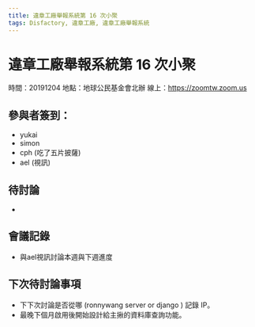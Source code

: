 ```yaml
---
title: 違章工廠舉報系統第 16 次小聚
tags: Disfactory, 違章工廠, 違章工廠舉報系統
---
```


# 違章工廠舉報系統第 16 次小聚

時間：20191204
地點：地球公民基金會北辦
線上：https://zoomtw.zoom.us

## 參與者簽到：

- yukai
- simon
- cph (吃了五片披薩)
- ael (視訊)

## 待討論
- 

## 會議記錄
- 與ael視訊討論本週與下週進度

## 下次待討論事項
- 下下次討論是否從哪 (ronnywang server or django ) 記錄 IP。
- 最晚下個月啟用後開始設計給主揪的資料庫查詢功能。